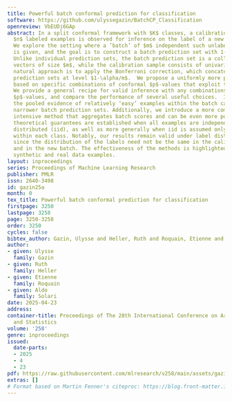 ```yaml
---
title: Powerful batch conformal prediction for classification
software: https://github.com/ulyssegazin/BatchCP_Classification
openreview: VbEUDj6GAp
abstract: In a split conformal framework with $K$ classes, a calibration sample of
  $n$ labeled examples is observed for inference on the label of a new unlabeled example.
  We explore the setting where a ’batch’ of $m$ independent such unlabeled examples
  is given, and the goal is to construct a batch prediction set with 1-$\alpha$ coverage.
  Unlike individual prediction sets, the batch prediction set is a collection of label
  vectors of size $m$, while the calibration sample consists of univariate labels.  A
  natural approach is to apply the Bonferroni correction, which concatenates individual
  prediction sets at level $1-\alpha/m$.  We propose a uniformly more powerful solution,
  based on specific combinations of conformal $p$-values that exploit the Simes inequality.
  We provide a general recipe for valid inference with any combinations of conformal
  $p$-values, and compare the performance of several useful choices.  Intuitively,
  the pooled evidence of relatively ‘easy’ examples within the batch can help provide
  narrower batch prediction sets. Additionally, we introduce a more computationally
  intensive method that aggregates batch scores and can be even more powerful.    The
  theoretical guarantees are established when all examples are independent and identically
  distributed (iid), as well as more generally when iid is assumed only conditionally
  within each class. Notably, our results remain valid under label distribution shift,
  since the distribution of the labels need not be the same in the calibration sample
  and in the new batch. The effectiveness of the methods is highlighted through illustrative
  synthetic and real data examples.
layout: inproceedings
series: Proceedings of Machine Learning Research
publisher: PMLR
issn: 2640-3498
id: gazin25a
month: 0
tex_title: Powerful batch conformal prediction for classification
firstpage: 3250
lastpage: 3258
page: 3250-3258
order: 3250
cycles: false
bibtex_author: Gazin, Ulysse and Heller, Ruth and Roquain, Etienne and Solari, Aldo
author:
- given: Ulysse
  family: Gazin
- given: Ruth
  family: Heller
- given: Etienne
  family: Roquain
- given: Aldo
  family: Solari
date: 2025-04-23
address:
container-title: Proceedings of The 28th International Conference on Artificial Intelligence
  and Statistics
volume: '258'
genre: inproceedings
issued:
  date-parts:
  - 2025
  - 4
  - 23
pdf: https://raw.githubusercontent.com/mlresearch/v258/main/assets/gazin25a/gazin25a.pdf
extras: []
# Format based on Martin Fenner's citeproc: https://blog.front-matter.io/posts/citeproc-yaml-for-bibliographies/
---
```

